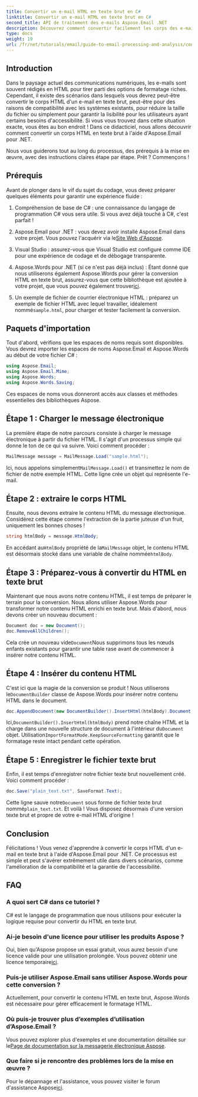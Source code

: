 ```yaml
---
title: Convertir un e-mail HTML en texte brut en C#
linktitle: Convertir un e-mail HTML en texte brut en C#
second_title: API de traitement des e-mails Aspose.Email .NET
description: Découvrez comment convertir facilement les corps des e-mails HTML en texte brut à l'aide d'Aspose.Email pour .NET dans ce didacticiel détaillé, étape par étape.
type: docs
weight: 19
url: /fr/net/tutorials/email/guide-to-email-processing-and-analysis/convert-html-email-to-plain-text/
---
```

## Introduction

Dans le paysage actuel des communications numériques, les e-mails sont souvent rédigés en HTML pour tirer parti des options de formatage riches. Cependant, il existe des scénarios dans lesquels vous devrez peut-être convertir le corps HTML d'un e-mail en texte brut, peut-être pour des raisons de compatibilité avec les systèmes existants, pour réduire la taille du fichier ou simplement pour garantir la lisibilité pour les utilisateurs ayant certains besoins d'accessibilité. Si vous vous trouvez dans cette situation exacte, vous êtes au bon endroit ! Dans ce didacticiel, nous allons découvrir comment convertir un corps HTML en texte brut à l'aide d'Aspose.Email pour .NET. 

Nous vous guiderons tout au long du processus, des prérequis à la mise en œuvre, avec des instructions claires étape par étape. Prêt ? Commençons !

## Prérequis

Avant de plonger dans le vif du sujet du codage, vous devez préparer quelques éléments pour garantir une expérience fluide :

1. Compréhension de base de C# : une connaissance du langage de programmation C# vous sera utile. Si vous avez déjà touché à C#, c'est parfait !

2. Aspose.Email pour .NET : vous devez avoir installé Aspose.Email dans votre projet. Vous pouvez l'acquérir via le[Site Web d'Aspose](https://releases.aspose.com/email/net/).

3. Visual Studio : assurez-vous que Visual Studio est configuré comme IDE pour une expérience de codage et de débogage transparente.

4.  Aspose.Words pour .NET (si ce n'est pas déjà inclus) : Étant donné que nous utiliserons également Aspose.Words pour gérer la conversion HTML en texte brut, assurez-vous que cette bibliothèque est ajoutée à votre projet, que vous pouvez également trouver[ici](https://releases.aspose.com/words/net/).

5.  Un exemple de fichier de courrier électronique HTML : préparez un exemple de fichier HTML avec lequel travailler, idéalement nommé`sample.html`, pour charger et tester facilement la conversion.

## Paquets d'importation

Tout d'abord, vérifions que les espaces de noms requis sont disponibles. Vous devrez importer les espaces de noms Aspose.Email et Aspose.Words au début de votre fichier C# :

```csharp
using Aspose.Email;
using Aspose.Email.Mime;
using Aspose.Words;
using Aspose.Words.Saving;
```

Ces espaces de noms vous donneront accès aux classes et méthodes essentielles des bibliothèques Aspose.

## Étape 1 : Charger le message électronique

La première étape de notre parcours consiste à charger le message électronique à partir du fichier HTML. Il s'agit d'un processus simple qui donne le ton de ce qui va suivre. Voici comment procéder :

```csharp
MailMessage message = MailMessage.Load("sample.html");
```

 Ici, nous appelons simplement`MailMessage.Load()` et transmettez le nom de fichier de notre exemple HTML. Cette ligne crée un objet qui représente l'e-mail.

## Étape 2 : extraire le corps HTML

Ensuite, nous devons extraire le contenu HTML du message électronique. Considérez cette étape comme l'extraction de la partie juteuse d'un fruit, uniquement les bonnes choses !

```csharp
string htmlBody = message.HtmlBody;
```

 En accédant au`HtmlBody` propriété de la`MailMessage` objet, le contenu HTML est désormais stocké dans une variable de chaîne nommée`htmlBody`.

## Étape 3 : Préparez-vous à convertir du HTML en texte brut

Maintenant que nous avons notre contenu HTML, il est temps de préparer le terrain pour la conversion. Nous allons utiliser Aspose.Words pour transformer notre contenu HTML enrichi en texte brut. Mais d'abord, nous devons créer un nouveau document :

```csharp
Document doc = new Document();
doc.RemoveAllChildren();
```

 Cela crée un nouveau vide`Document`Nous supprimons tous les nœuds enfants existants pour garantir une table rase avant de commencer à insérer notre contenu HTML.

## Étape 4 : Insérer du contenu HTML

 C'est ici que la magie de la conversion se produit ! Nous utiliserons le`DocumentBuilder` classe de Aspose.Words pour insérer notre contenu HTML dans le document. 

```csharp
doc.AppendDocument(new DocumentBuilder().InsertHtml(htmlBody).Document, ImportFormatMode.KeepSourceFormatting);
```

 Ici,`DocumentBuilder().InsertHtml(htmlBody)` prend notre chaîne HTML et la charge dans une nouvelle structure de document à l'intérieur du`Document` objet. Utilisation`ImportFormatMode.KeepSourceFormatting` garantit que le formatage reste intact pendant cette opération.

## Étape 5 : Enregistrer le fichier texte brut

Enfin, il est temps d'enregistrer notre fichier texte brut nouvellement créé. Voici comment procéder :

```csharp
doc.Save("plain_text.txt", SaveFormat.Text);
```

 Cette ligne sauve notre`Document` sous forme de fichier texte brut nommé`plain_text.txt`. Et voilà ! Vous disposez désormais d'une version texte brut et propre de votre e-mail HTML d'origine !

## Conclusion

Félicitations ! Vous venez d'apprendre à convertir le corps HTML d'un e-mail en texte brut à l'aide d'Aspose.Email pour .NET. Ce processus est simple et peut s'avérer extrêmement utile dans divers scénarios, comme l'amélioration de la compatibilité et la garantie de l'accessibilité. 

## FAQ

### A quoi sert C# dans ce tutoriel ?  
C# est le langage de programmation que nous utilisons pour exécuter la logique requise pour convertir du HTML en texte brut.

### Ai-je besoin d'une licence pour utiliser les produits Aspose ?  
 Oui, bien qu'Aspose propose un essai gratuit, vous aurez besoin d'une licence valide pour une utilisation prolongée. Vous pouvez obtenir une licence temporaire[ici](https://purchase.conholdate.com/temporary-license/).

### Puis-je utiliser Aspose.Email sans utiliser Aspose.Words pour cette conversion ?  
Actuellement, pour convertir le contenu HTML en texte brut, Aspose.Words est nécessaire pour gérer efficacement le formatage HTML.

### Où puis-je trouver plus d’exemples d’utilisation d’Aspose.Email ?  
 Vous pouvez explorer plus d'exemples et une documentation détaillée sur le[Page de documentation sur la messagerie électronique Aspose](https://reference.aspose.com/email/net/).

### Que faire si je rencontre des problèmes lors de la mise en œuvre ?  
 Pour le dépannage et l'assistance, vous pouvez visiter le forum d'assistance Aspose[ici](https://forum.aspose.com/c/email/12/).